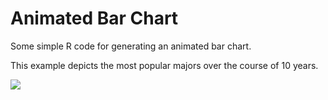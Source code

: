 # Animated Bar Chart

Some simple R code for generating an animated bar chart. 

This example depicts the most popular majors over the course of 10 years. 

![](./majors_over_time.gif)
